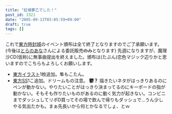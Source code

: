 ```yaml
---
title: "紅楼夢乙でした！"
post_id: 3321
date: "2005-09-13T03:05:59+09:00"
draft: true
tags: []
---
```



これで[東方時封城](https://danmaq.com/!/thA/)のイベント頒布は全て終了となりますのでご了承願います。(今後は[とらのあな](http://www.toranoana.jp/)さんによる委託販売~~のみ~~となります) 先週になりますが、魔理沙CD(仮称)に無事曲提出を終えました。頒布は(たぶん)恋色マジック辺りかと思いますのでこちらもよろしくお願いします。

  * [東方イラスト](https://danmaq.com/3320)1枚追加。隼もこたん。
  * [東方SS](https://danmaq.com/tag/pentacle-harem)1こ追加。ドリームもの注意。
**鬱？** 描きたいネタがはっきりあるのにペンが動かない。やりたいことがはっきり決まってるのにキーボードの指が動かない。そもそも作りたいものがあるのに動く気力が起きない。コンビニまでダッシュしてリポD買ってその場で飲んで帰りもダッシュで…うん少しやる気出たかも。まぁ先長いから何とかなるでしょ、とｗ
